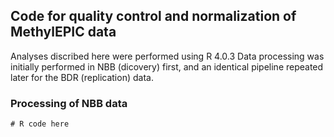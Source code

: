 ## Code for quality control and normalization of MethylEPIC data

Analyses discribed here were performed using R 4.0.3 Data processing was initially performed in NBB (dicovery) first, and an identical pipeline repeated later for the BDR (replication) data.

### Processing of NBB data

```
# R code here
```
